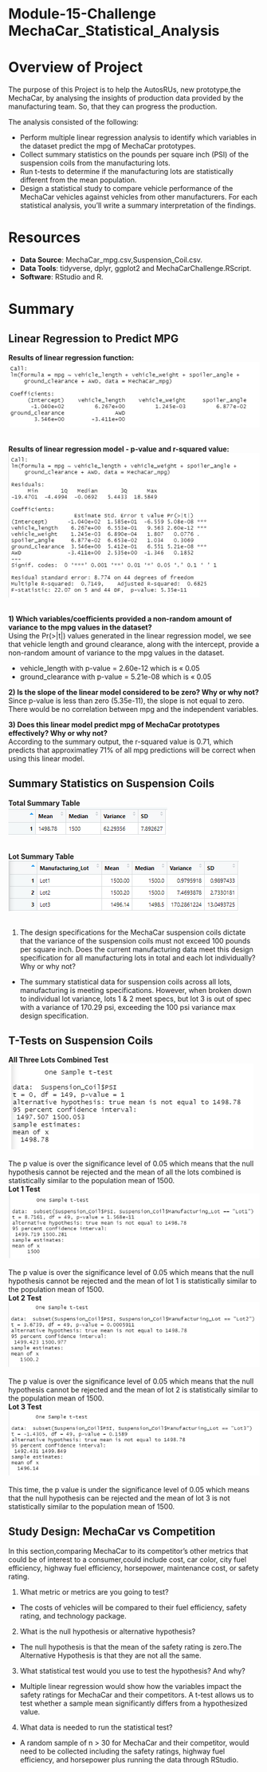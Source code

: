 # Module-15-Challenge  MechaCar_Statistical_Analysis
# Overview of Project #
The purpose of this Project is to help the AutosRUs, new prototype,the MechaCar, by analysing the insights of production data provided by the manufacturing team. So, that they can progress the production.

The analysis consisted of the following:
- Perform multiple linear regression analysis to identify which variables in the dataset predict the mpg of MechaCar prototypes. 
- Collect summary statistics on the pounds per square inch (PSI) of the suspension coils from the manufacturing lots.
- Run t-tests to determine if the manufacturing lots are statistically different from the mean population.
- Design a statistical study to compare vehicle performance of the MechaCar vehicles against vehicles from other manufacturers. For each statistical analysis, you’ll write a summary interpretation of the findings.

# Resources #
- **Data Source**: MechaCar_mpg.csv,Suspension_Coil.csv.<br>
- **Data Tools**: tidyverse, dplyr, ggplot2 and MechaCarChallenge.RScript.<br>
- **Software**: RStudio and R.<br>

# Summary
## Linear Regression to Predict MPG
**Results of linear regression function:**<br>
![linear_regression1](/Image/linear_regression1.png) <br><br>

**Results of linear regression model - p-value and r-squared value:**<br>
![Summery](/Image/Summery.png) <br><br>

**1) Which variables/coefficients provided a non-random amount of variance to the mpg values in the dataset?**<br>
Using the Pr(>|t|) values generated in the linear regression model, we see that vehicle length and ground clearance, along with the intercept, provide a non-random amount of variance to the mpg values in the dataset.
- vehicle_length with p-value = 2.60e-12 which is « 0.05
- ground_clearance with p-value = 5.21e-08 which is « 0.05

**2) Is the slope of the linear model considered to be zero? Why or why not?**<br>
Since p-value is less than zero (5.35e-11), the slope is not equal to zero. There would be no correlation between mpg and the independent variables. 

**3) Does this linear model predict mpg of MechaCar prototypes effectively? Why or why not?**<br>
According to the summary output, the r-squared value is 0.71, which predicts that approximatley 71% of all mpg predictions will be correct when using this linear model.

## Summary Statistics on Suspension Coils
**Total Summary Table**<br>
![Summary_group_by](/Image/Summary_group_by.png) <br><br>

**Lot Summary Table**<br>
![lot_summary](/Image/lot_summary.png) <br><br>
1) The design specifications for the MechaCar suspension coils dictate that the variance of the suspension coils must not exceed 100 pounds per square inch. Does the current manufacturing data meet this design specification for all manufacturing lots in total and each lot individually? Why or why not?<br>
- The summary statistical data for suspension coils across all lots, manufacturing is meeting specifications. However, when broken down to individual lot variance, lots 1 & 2 meet specs, but lot 3 is out of spec with a variance of 170.29 psi, exceeding the 100 psi variance max design specification.
## T-Tests on Suspension Coils
**All Three Lots Combined Test**<br>
![lot_all](/Image/lot_all.png) <br><br>
The p value is over the significance level of 0.05 which means that the null hypothesis cannot be rejected and the mean of all the lots combined is statistically similar to the population mean of 1500.<br>
**Lot 1 Test**<br>
![lot1](/Image/lot1.png) <br><br>
The p value is over the significance level of 0.05 which means that the null hypothesis cannot be rejected and the mean of lot 1 is statistically similar to the population mean of 1500.<br>
**Lot 2 Test**<br>
![lot2](/Image/lot2.png) <br><br>
The p value is over the significance level of 0.05 which means that the null hypothesis cannot be rejected and the mean of lot 2 is statistically similar to the population mean of 1500.<br>
**Lot 3 Test**<br>
![lot3](/Image/lot3.png) <br><br>
This time, the p value is under the significance level of 0.05 which means that the null hypothesis can be rejected and the mean of lot 3 is not statistically similar to the population mean of 1500.<br>
## Study Design: MechaCar vs Competition
In this section,comparing MechaCar to its competitor’s other metrics that could be of interest to a consumer,could include cost, car color, city fuel efficiency, highway fuel efficiency, horsepower, maintenance cost, or safety rating.
1) What metric or metrics are you going to test?
- The costs of vehicles will be compared to their fuel efficiency, safety rating, and technology package.
2) What is the null hypothesis or alternative hypothesis?
- The null hypothesis is that the mean of the safety rating is zero.The Alternative Hypothesis is that they are not all the same.
3) What statistical test would you use to test the hypothesis? And why?
- Multiple linear regression would show how the variables impact the safety ratings for MechaCar and their competitors.
A  t-test allows us to test whether a sample mean significantly differs from a hypothesized value.
4) What data is needed to run the statistical test?
- A random sample of n > 30 for MechaCar and their competitor, would need to be collected including the safety ratings, highway fuel efficiency, and horsepower plus running the data through RStudio.

